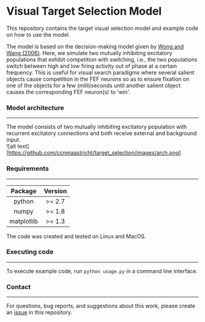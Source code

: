 # Visual Target Selection Model

This repository contains the target visual selection model and example code on how to use the model.

The model is based on the decision-making model given by [Wong and Wang (2006)](http://www.jneurosci.org/cgi/doi/10.1523/JNEUROSCI.3733-05.2006). Here, we simulate two mutually inhibiting excitatory populations that exhibit competition with switching, i.e., the two populations switch between high and low firing activity out of phase at a certain frequency. This is useful for visual search paradigms where several salient objects cause competition in the FEF neurons so as to ensure fixation on one of the objects for a few (milli)seconds until another salient object causes the corresponding FEF neuron(s) to 'win'. 

### Model architecture
---
The model consists of two mutually inhibiting excitatory population with recurrent excitatory connections and both receive external and background input.  
![alt text][https://github.com/ccnmaastricht/target_selection/images/arch.png]

### Requirements
---
| Package       | Version       | 
|:-------------:|:-------------:| 
| python        | >= 2.7        |
| numpy         | >= 1.8        |
| matplotlib    | >= 1.3        |

The code was created and tested on Linux and MacOS. 

### Executing code
---
To execute example code, run `python usage.py` in a command line interface. 

### Contact
---
For questions, bug reports, and suggestions about this work, please create an [issue](https://github.com/ccnmaastricht/target_selection/issues) in this repository.

